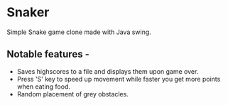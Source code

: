 # Snaker
Simple Snake game clone made with Java swing. 

## Notable features -
- Saves highscores to a file and displays them upon game over. 
- Press 'S' key to speed up movement while faster you get more points when eating food.
- Random placement of grey obstacles.
